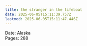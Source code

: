 ```yaml
---
title: the stranger in the lifeboat
date: 2025-06-05T15:11:39.757Z
lastmod: 2025-06-05T15:11:47.446Z
---
```

Date: Alaska\
Pages: 288
